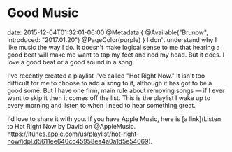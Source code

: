 # Good Music
date: 2015-12-04T01:32:01-06:00
@Metadata {
  @Available("Brunow", introduced: "2017.01.20")
  @PageColor(purple)
}
I don't understand why I like music the way I do. It doesn't make logical sense to me that hearing a good beat will make me want to tap my feet and nod my head. But it does. I love a good beat or a good sound in a song.

I've recently created a playlist I've called "Hot Right Now." It isn't too difficult for me to choose to add a song to it, although it has got to be a good some. But I have one firm, main rule about removing songs &mdash; if I ever want to skip it then it comes off the list. This is the playlist I wake up to every morning and listen to when I need to hear something great.

I'd love to share it with you. If you have Apple Music, here is [a link](Listen to Hot Right Now by David on @AppleMusic.
https://itunes.apple.com/us/playlist/hot-right-now/idpl.d5611ee640cc45958ea4a0a1d5e54069).
